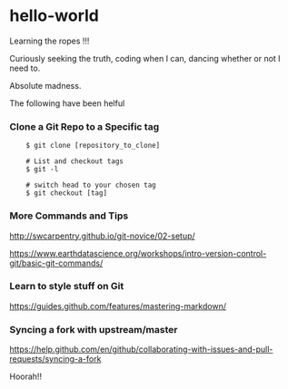 # hello-world
Learning the ropes !!!

Curiously seeking the truth, coding when I can, dancing whether or not I need to. 

Absolute madness.

The following have been helful

### Clone a Git Repo to a Specific tag
``` # clone the repo
    $ git clone [repository_to_clone]

    # List and checkout tags
    $ git -l
    
    # switch head to your chosen tag
    $ git checkout [tag]

```

### More Commands and Tips
http://swcarpentry.github.io/git-novice/02-setup/

https://www.earthdatascience.org/workshops/intro-version-control-git/basic-git-commands/

### Learn to style stuff on Git
https://guides.github.com/features/mastering-markdown/

### Syncing a fork with upstream/master
https://help.github.com/en/github/collaborating-with-issues-and-pull-requests/syncing-a-fork

Hoorah!!
